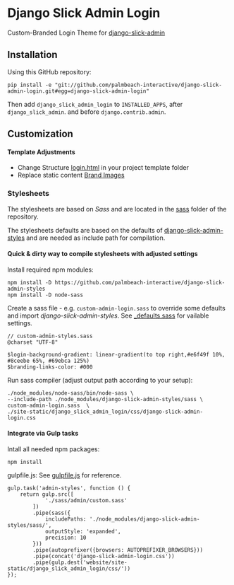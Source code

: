 Django Slick Admin Login
=========================

Custom-Branded Login Theme for [django-slick-admin](https://github.com/palmbeach-interactive/django-slick-admin)

Installation
-------------
Using this GitHub repository:

    pip install -e "git://github.com/palmbeach-interactive/django-slick-admin-login.git#egg=django-slick-admin-login"


Then add `django_slick_admin_login` to `INSTALLED_APPS`, after `django_slick_admin`. and before `django.contrib.admin`.


Customization
-------------

#### Template Adjustments
- Change Structure [login.html](https://github.com/palmbeach-interactive/django-slick-admin-login/blob/master/django_slick_admin_login/templates/admin/login.html) in your project template folder
- Replace static content [Brand Images](https://github.com/palmbeach-interactive/django-slick-admin-login/tree/master/django_slick_admin_login/static/django_slick_admin_login/img)


### Stylesheets

The stylesheets are based on *Sass* and are located in the [sass](https://github.com/palmbeach-interactive/django-slick-admin-login/tree/master/django_slick_admin_login/sass) folder of the repository.

The stylesheets defaults are based on the defaults of [django-slick-admin-styles](https://github.com/palmbeach-interactive/django-slick-admin-styles) and are needed as include path for compilation.

#### Quick & dirty way to compile stylesheets with adjusted settings

Install required npm modules:

    npm install -D https://github.com/palmbeach-interactive/django-slick-admin-styles
    npm install -D node-sass


Create a sass file - e.g. `custom-admin-login.sass` to override some defaults and import *django-slick-admin-styles*.
See [\_defaults.sass](https://github.com/palmbeach-interactive/django-slick-admin-styles/blob/master/sass/settings/_defaults.sass) for vailable settings.


    // custom-admin-styles.sass
    @charset "UTF-8"

    $login-background-gradient: linear-gradient(to top right,#e6f49f 10%, #8ceebe 65%, #69ebca 125%)
    $branding-links-color: #000


Run sass compiler (adjust output path according to your setup):

    ./node_modules/node-sass/bin/node-sass \
    --include-path ./node_modules/django-slick-admin-styles/sass \
    custom-admin-login.sass  \
    ./site-static/django_slick_admin_login/css/django-slick-admin-login.css


#### Integrate via Gulp tasks

Intall all needed npm packages:

    npm install

gulpfile.js:
See [gulpfile.js](https://github.com/palmbeach-interactive/django-slick-admin-login/blob/master/gulpfile.js) for reference.

    gulp.task('admin-styles', function () {
        return gulp.src([
                './sass/admin/custom.sass'
            ])
            .pipe(sass({
                includePaths: './node_modules/django-slick-admin-styles/sass/',
                outputStyle: 'expanded',
                precision: 10
            }))
            .pipe(autoprefixer({browsers: AUTOPREFIXER_BROWSERS}))
            .pipe(concat('django-slick-admin-login.css'))
            .pipe(gulp.dest('website/site-static/django_slick_admin_login/css/'))
    });


